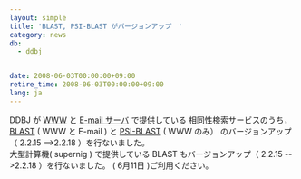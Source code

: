 ```yaml
---
layout: simple
title: 'BLAST, PSI-BLAST がバージョンアップ　'
category: news
db:
  - ddbj


date: 2008-06-03T00:00:00+09:00
retire_time: 2008-06-03T00:00:00+09:00
lang: ja
---
```


DDBJ が <a href="/searches.html">WWW</a> と <a href="/search/email_exp-j.html">E-mail サーバ</a> で提供している 相同性検索サービスのうち， <a href="http://blast.ddbj.nig.ac.jp/top-j.html">BLAST</a> ( WWW と E-mail ) と <a href="http://psiblast.ddbj.nig.ac.jp/top-j.html">PSI-BLAST</a> ( WWW のみ） のバージョンアップ（ 2.2.15 --&gt;2.2.18 ）を行ないました。<br>大型計算機( supernig ) で提供している BLAST もバージョンアップ（ 2.2.15 --&gt;2.2.18 ）を行ないました。 ( 6月11日 )ご利用ください。
